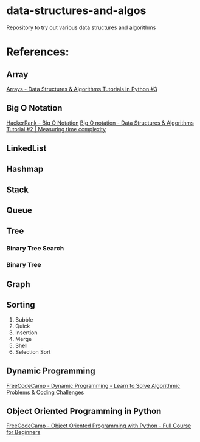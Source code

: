 # data-structures-and-algos

Repository to try out various data structures and algorithms

# References:

## Array

[Arrays - Data Structures & Algorithms Tutorials in Python #3](!https://youtu.be/gDqQf4Ekr2A?list=PLeo1K3hjS3uu_n_a__MI_KktGTLYopZ12)

## Big O Notation

[HackerRank - Big O Notation](!https://youtu.be/v4cd1O4zkGw)
[Big O notation - Data Structures & Algorithms Tutorial #2 | Measuring time complexity](!https://youtu.be/IR_S8BC8KI0?list=PLeo1K3hjS3uu_n_a__MI_KktGTLYopZ12)

## LinkedList

## Hashmap

## Stack

## Queue

## Tree

### Binary Tree Search

### Binary Tree

## Graph

## Sorting

1. Bubble
2. Quick
3. Insertion
4. Merge
5. Shell
6. Selection Sort

## Dynamic Programming

[FreeCodeCamp - Dynamic Programming - Learn to Solve Algorithmic Problems & Coding Challenges
](!https://youtu.be/oBt53YbR9Kk)

## Object Oriented Programming in Python

[FreeCodeCamp - Object Oriented Programming with Python - Full Course for Beginners
](!https://youtu.be/Ej_02ICOIgs)
